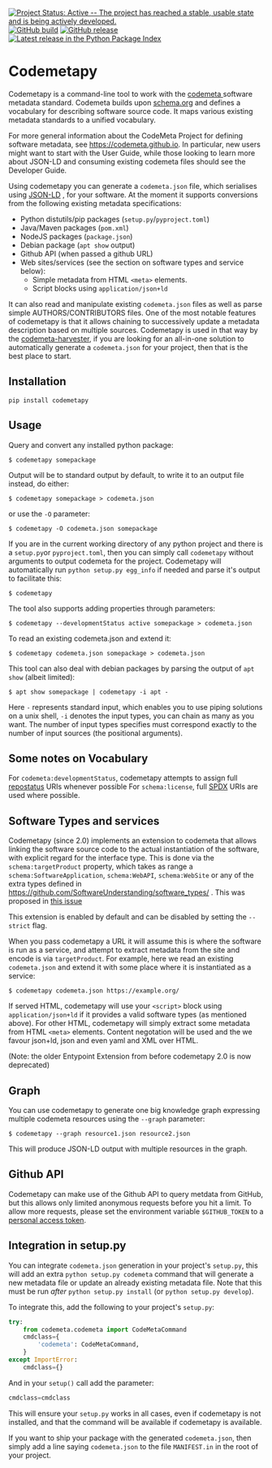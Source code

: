 [![Project Status: Active -- The project has reached a stable, usable state and is being actively developed.](https://www.repostatus.org/badges/latest/active.svg)](https://www.repostatus.org/#active)
[![GitHub build](https://github.com/proycon/codemetapy/actions/workflows/codemetapy.yml/badge.svg?branch=master)](https://github.com/proycon/codemetapy/actions/)
[![GitHub release](https://img.shields.io/github/release/proycon/codemetapy.svg)](https://GitHub.com/proycon/codemetapy/releases/)
[![Latest release in the Python Package Index](https://img.shields.io/pypi/v/codemetapy)](https://pypi.org/project/codemetapy/)

# Codemetapy

Codemetapy is a command-line tool to work with the [codemeta ](https://codemeta.github.io) software metadata standard.
Codemeta builds upon [schema.org](https://schema.org) and defines a vocabulary for describing software source code. It
maps various existing metadata standards to a unified vocabulary.

For more general information about the CodeMeta Project for defining
software metadata, see <https://codemeta.github.io>. In particular, new
users might want to start with the User Guide, while those looking to
learn more about JSON-LD and consuming existing codemeta files should
see the Developer Guide.

Using codemetapy you can generate a `codemeta.json` file, which
serialises using [JSON-LD](https://json-ld.org) , for
your software. At the moment it supports conversions from the following
existing metadata specifications:

* Python distutils/pip packages (`setup.py`/`pyproject.toml`)
* Java/Maven packages (`pom.xml`)
* NodeJS packages (`package.json`)
* Debian package (`apt show` output)
* Github API (when passed a github URL)
* Web sites/services (see the section on software types and service below):
    * Simple metadata from HTML `<meta>` elements.
    * Script blocks using `application/json+ld`

It can also read and manipulate existing `codemeta.json` files as well
as parse simple AUTHORS/CONTRIBUTORS files. One of the most notable
features of codemetapy is that it allows chaining to successively update
a metadata description based on multiple sources. Codemetapy is used in
that way by the [codemeta-harvester](https://github.com/proycon/codemeta-harvester), if you
are looking for an all-in-one solution to automatically generate a
`codemeta.json` for your project, then that is the best place to start.

## Installation

`pip install codemetapy`

## Usage

Query and convert any installed python package:

`$ codemetapy somepackage`

Output will be to standard output by default, to write it to an output
file instead, do either:

`$ codemetapy somepackage > codemeta.json`

or use the `-O` parameter:

`$ codemetapy -O codemeta.json somepackage`

If you are in the current working directory of any python project and
there is a `setup.py`or `pyproject.toml`, then you can simply call `codemetapy` without
arguments to output codemeta for the project. Codemetapy will
automatically run `python setup.py egg_info` if needed and parse it's output to
facilitate this:

`$ codemetapy`

The tool also supports adding properties through parameters:

`$ codemetapy --developmentStatus active somepackage > codemeta.json`

To read an existing codemeta.json and extend it:

`$ codemetapy codemeta.json somepackage > codemeta.json`

This tool can also deal with debian packages by parsing the output of
`apt show` (albeit limited):

`$ apt show somepackage | codemetapy -i apt -`

Here `-` represents standard input, which enables you to use piping
solutions on a unix shell, `-i` denotes the input types, you can chain
as many as you want. The number of input types specifies must correspond
exactly to the number of input sources (the positional arguments).

## Some notes on Vocabulary

For `codemeta:developmentStatus`, codemetapy attempts to
assign full [repostatus](https://www.repostatus.org/) URIs whenever
possible For `schema:license`, full [SPDX](https://spdx.org) URIs are used where possible.

## Software Types and services

Codemetapy (since 2.0) implements an extension to codemeta that allows
linking the software source code to the actual instantiation of the
software, with explicit regard for the interface type. This is done via
the `schema:targetProduct` property, which takes as range a
`schema:SoftwareApplication`, `schema:WebAPI`,
`schema:WebSite` or any of the extra types defined in
<https://github.com/SoftwareUnderstanding/software_types/> . This was
proposed in [this issue](https://github.com/codemeta/codemeta/issues/271)

This extension is enabled by default and can be disabled by setting the
`--strict` flag.

When you pass codemetapy a URL it will assume this is where the software
is run as a service, and attempt to extract metadata from the site and
encode is via `targetProduct`. For example, here we read an
existing `codemeta.json` and extend it with some place where
it is instantiated as a service:

`$ codemetapy codemeta.json https://example.org/`

If served HTML, codemetapy will use your `<script>` block
using `application/json+ld` if it provides a valid software types (as
mentioned above). For other HTML, codemetapy will simply extract some
metadata from HTML `<meta>` elements. Content negotation will be used
and the we favour json+ld, json and even yaml and XML over HTML.

(Note: the older Entypoint Extension from before codemetapy 2.0 is now deprecated)

## Graph

You can use codemetapy to generate one big knowledge graph expressing
multiple codemeta resources using the `--graph` parameter:

`$ codemetapy --graph resource1.json resource2.json`

This will produce JSON-LD output with multiple resources in the graph.

## Github API

Codemetapy can make use of the Github API to query metdata from GitHub,
but this allows only limited anonymous requests before you hit a limit.
To allow more requests, please set the environment variable
`$GITHUB_TOKEN` to a [personal access
token](https://docs.github.com/en/authentication/keeping-your-account-and-data-secure/creating-a-personal-access-token).

## Integration in setup.py

You can integrate `codemeta.json` generation in your project's
`setup.py`, this will add an extra `python setup.py codemeta` command
that will generate a new metadata file or update an already existing
metadata file. Note that this must be run *after*
`python setup.py install` (or `python setup.py develop`).

To integrate this, add the following to your project's `setup.py`:

```python
try:
    from codemeta.codemeta import CodeMetaCommand
    cmdclass={
        'codemeta': CodeMetaCommand,
    }
except ImportError:
    cmdclass={}
```

And in your `setup()` call add the parameter:

```python
cmdclass=cmdclass
```

This will ensure your `setup.py` works in all cases, even if codemetapy
is not installed, and that the command will be available if codemetapy
is available.

If you want to ship your package with the generated `codemeta.json`,
then simply add a line saying `codemeta.json` to the file `MANIFEST.in`
in the root of your project.
